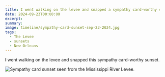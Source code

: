 ```yaml
---
title: I went walking on the levee and snapped a sympathy card-worthy sunset.
date: 2024-09-23T00:00:00
excerpt: 
summary: 
image: timeline/sympathy-card-sunset-sep-23-2024.jpg
tags:
  - The Levee
  - sunsets
  - New Orleans
---
```


I went walking on the levee and snapped this sympathy card-worthy sunset.

![Sympathy card sunset seen from the Mississippi River Levee.](/static/img/timeline/sympathy-card-sunset-sep-23-2024.jpg)
